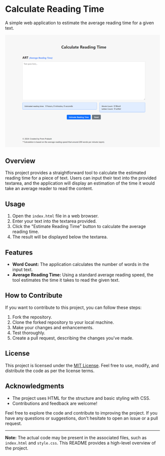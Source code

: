# Calculate Reading Time

A simple web application to estimate the average reading time for a given text.

![Alt text](image-1.png)

## Overview

This project provides a straightforward tool to calculate the estimated reading time for a piece of text. Users can input their text into the provided textarea, and the application will display an estimation of the time it would take an average reader to read the content.

## Usage

1. Open the `index.html` file in a web browser.
2. Enter your text into the textarea provided.
3. Click the "Estimate Reading Time" button to calculate the average reading time.
4. The result will be displayed below the textarea.

## Features

- **Word Count:** The application calculates the number of words in the input text.
- **Average Reading Time:** Using a standard average reading speed, the tool estimates the time it takes to read the given text.

## How to Contribute

If you want to contribute to this project, you can follow these steps:

1. Fork the repository.
2. Clone the forked repository to your local machine.
3. Make your changes and enhancements.
4. Test thoroughly.
5. Create a pull request, describing the changes you've made.

## License

This project is licensed under the [MIT License](LICENSE). Feel free to use, modify, and distribute the code as per the license terms.

## Acknowledgments

- The project uses HTML for the structure and basic styling with CSS.
- Contributions and feedback are welcome!

Feel free to explore the code and contribute to improving the project. If you have any questions or suggestions, don't hesitate to open an issue or a pull request.

---

**Note:** The actual code may be present in the associated files, such as `index.html` and `style.css`. This README provides a high-level overview of the project.
